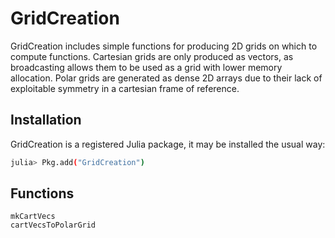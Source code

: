 # GridCreation

GridCreation includes simple functions for producing 2D grids on which to compute functions.  Cartesian grids are only produced as vectors, as broadcasting allows them to be used as a grid with lower memory allocation.  Polar grids are generated as dense 2D arrays due to their lack of exploitable symmetry in a cartesian frame of reference.

## Installation

GridCreation is a registered Julia package, it may be installed the usual way:
```sh
julia> Pkg.add("GridCreation")
```

## Functions
```@docs
mkCartVecs
cartVecsToPolarGrid
```
